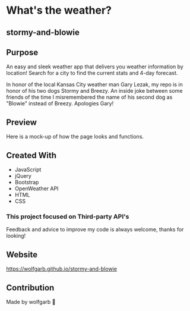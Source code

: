 # What's the weather?

## stormy-and-blowie

## Purpose
An easy and sleek weather app that delivers you weather information by location! Search for a city to find the current stats and 4-day forecast.

In honor of the local Kansas City weather man Gary Lezak, my repo is in honor of his two dogs Stormy and Breezy. An inside joke between some friends of the time I misremembered the name of his second dog as "Blowie" instead of Breezy. Apologies Gary!

## Preview
Here is a mock-up of how the page looks and functions.
<img src=""></img>

## Created With
* JavaScript
* jQuery
* Bootstrap
* OpenWeather API
* HTML
* CSS

### This project focused on Third-party API's 


Feedback and advice to improve my code is always welcome, thanks for looking!

## Website
https://wolfgarb.github.io/stormy-and-blowie

## Contribution
Made by wolfgarb 🐺
